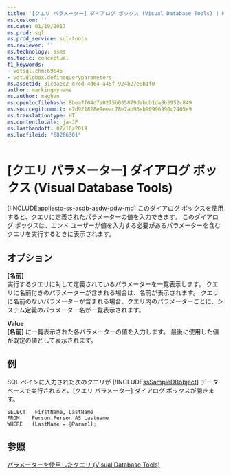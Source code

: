 ```yaml
---
title: '[クエリ パラメーター] ダイアログ ボックス (Visual Database Tools) | Microsoft Docs'
ms.custom: ''
ms.date: 01/19/2017
ms.prod: sql
ms.prod_service: sql-tools
ms.reviewer: ''
ms.technology: ssms
ms.topic: conceptual
f1_keywords:
- vdtsql.chm:69645
- vdt.dlgbox.definequeryparameters
ms.assetid: 31cdaee2-d7cd-4d64-a45f-924b27e8b1f0
author: markingmyname
ms.author: maghan
ms.openlocfilehash: 8bea7f04d7a0275b035879dabcb1da8b3952c849
ms.sourcegitcommit: e7d921828e9eeac78e7ab96eb90996990c2405e9
ms.translationtype: HT
ms.contentlocale: ja-JP
ms.lasthandoff: 07/16/2019
ms.locfileid: "68266301"
---
```

# <a name="query-parameters-dialog-box-visual-database-tools"></a>[クエリ パラメーター] ダイアログ ボックス (Visual Database Tools)
[!INCLUDE[appliesto-ss-asdb-asdw-pdw-md](../../includes/appliesto-ss-asdb-asdw-pdw-md.md)]
このダイアログ ボックスを使用すると、クエリに定義されたパラメーターの値を入力できます。 このダイアログ ボックスは、エンド ユーザーが値を入力する必要があるパラメーターを含むクエリを実行するときに表示されます。  
  
## <a name="options"></a>オプション  
**[名前]**  
実行するクエリに対して定義されているパラメーターを一覧表示します。 クエリに名前付きのパラメーターが含まれる場合は、名前が表示されます。 クエリに名前のないパラメーターが含まれる場合、クエリ内のパラメーターごとに、システム定義のパラメーター名が一覧表示されます。  
  
**Value**  
**[名前]** に一覧表示された各パラメーターの値を入力します。 最後に使用した値が既定の値として表示されます。  
  
## <a name="example"></a>例  
SQL ペインに入力された次のクエリが [!INCLUDE[ssSampleDBobject](../../includes/sssampledbobject-md.md)] データベースで実行されると、[クエリ パラメーター] ダイアログ ボックスが開きます。  
  
```  
SELECT   FirstName, LastName  
FROM    Person.Person AS Lastname  
WHERE   (LastName = @Param1);  
```  
  
## <a name="see-also"></a>参照  
[パラメーターを使用したクエリ (Visual Database Tools)](../../ssms/visual-db-tools/query-with-parameters-visual-database-tools.md)  
  
